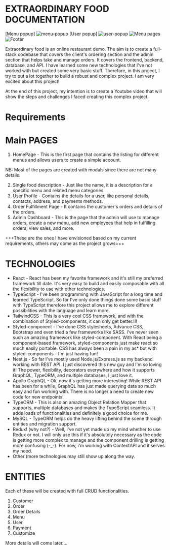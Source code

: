 EXTRAORDINARY FOOD DOCUMENTATION
================================
[Menu popup] ![menu-popup](https://user-images.githubusercontent.com/22541205/132963513-633c48bd-7559-4527-8d8e-eb0a46817411.png)
[User popup] ![user-popup](https://user-images.githubusercontent.com/22541205/132963535-b8c94993-639e-41c5-96a3-29277f62a553.png)
![Menu pages](https://user-images.githubusercontent.com/22541205/132354791-7e185d1d-df7e-4e31-a903-d1a0fb24be1a.PNG)
![Footer](https://user-images.githubusercontent.com/22541205/132354882-3e88da2d-e6d9-4a29-a339-780833a6a9b9.PNG)


Extraordinary food is an online restaurant demo. The aim is to create a full-stack codebase that covers the client's ordering section and the admin section that helps take and manage orders. It covers the frontend, backend, database, and API. I have learned some new technologies that I've not worked with but created some very basic stuff. Therefore, in this project, I try to put a lot together to build a robust and complex project. I am very excited about this project!

At the end of this project, my intention is to create a Youtube video that will show the steps and challenges I faced creating this complex project.

Requirements
============

Main PAGES
=====
1. HomePage - This is the first page that contains the listing for different menus and allows users to create a simple account.

NB: Most of the pages are created with modals since there are not many details.

2. Single food description - Just like the name, it is a description for a specific menu and related menu categories.
3. User Profile - Contains the details for a user, like personal details, contacts, address, and payments methods.
4. Order Fulfillment Page - It contains the customer's orders and details of the orders.
5. Admin Dashboard - This is the page that the admin will use to manage orders, create a new menu, add new employees that help in fulfilling orders, view sales, and more.

+++These are the ones I have envisioned based on my current requirements, others may come as the project grows+++


TECHNOLOGIES
============
+  React - React has been my favorite framework and it's still my preferred framework till date. It's very easy to build and easily composable with all the flexibility to use with other technologies.
+ TypeScript - I've been programming with JavaScript for a long time and learned TypeScriipt. So far I've only done things done some basic stuff with TypeScript therefore this project allows me to explore different possibilities with the language and learn more.
+ TailwindCSS - This is a very cool CSS framework, and with the combination of Styled-components, it can only get better.!!!
+ Styled-component - I've done CSS stylesheets, Advance CSS, Bootstrap and even tried a few frameworks like SASS. I've never seen such an amazing framework like styled-component. With React being a component-based framework, styled-components just make react so much easily portable. CSS has always been a pain in my as* but with styled-components - I'm just having fun!
+ Nest.js - So far I've mostly used Node.js/Express.js as my backend working with REST API. I just discovered this new guy and I'm so loving it! The power, flexibility, decorators everywhere and how it supports GraphQL, TypeORM, and multiple databases, I just love it.
+ Apollo GraphQL -  Ok, now it's getting more interesting! While REST API has been for a while, GraphQL has just made querying data so much easy and fun working with. There is no longer a need to create new code for new endpoints!
+ TypeORM - This is also an amazing Object Relation Mapper that supports, multiple databases and makes the TypeScript seamless. It adds loads of functionalities and definitely a good choice for me.
+ MySQL - TypeORM helps do the heavy lifting behind the scene through entities and migration support.
+ Redux! (why not?) - Well, I've not yet made up my mind whether to use Redux or not. I will only use this if it's absolutely necessary as the code is getting more complex to manage and the component drilling is getting more confusing (-_-). For now, i'm working with ContextAPI and it serves my need.
+ Other (more technologies may still show up along the way.

ENTITIES
=======
Each of these will be created with full CRUD functionalities.
1. Customer
2. Order
3. Order Details
4. Menu
5. User
6. Payment
7. Customize

More details will come later....

